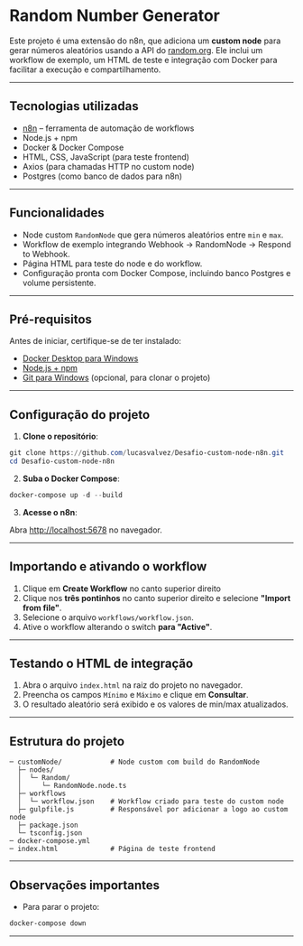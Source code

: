 # Random Number Generator

Este projeto é uma extensão do n8n, que adiciona um **custom node** para gerar números aleatórios usando a API do [random.org](https://random.org). Ele inclui um workflow de exemplo, um HTML de teste e integração com Docker para facilitar a execução e compartilhamento.

---

## Tecnologias utilizadas

* [n8n](https://n8n.io/) – ferramenta de automação de workflows
* Node.js + npm
* Docker & Docker Compose
* HTML, CSS, JavaScript (para teste frontend)
* Axios (para chamadas HTTP no custom node)
* Postgres (como banco de dados para n8n)

---

## Funcionalidades

* Node custom `RandomNode` que gera números aleatórios entre `min` e `max`.
* Workflow de exemplo integrando Webhook → RandomNode → Respond to Webhook.
* Página HTML para teste do node e do workflow.
* Configuração pronta com Docker Compose, incluindo banco Postgres e volume persistente.

---

## Pré-requisitos

Antes de iniciar, certifique-se de ter instalado:

* [Docker Desktop para Windows](https://www.docker.com/products/docker-desktop)
* [Node.js + npm](https://nodejs.org/)
* [Git para Windows](https://git-scm.com/download/win) (opcional, para clonar o projeto)

---

## Configuração do projeto

1. **Clone o repositório**:

```powershell
git clone https://github.com/lucasvalvez/Desafio-custom-node-n8n.git
cd Desafio-custom-node-n8n
```

2. **Suba o Docker Compose**:

```powershell
docker-compose up -d --build  
```

3. **Acesse o n8n**:

Abra [http://localhost:5678](http://localhost:5678) no navegador.

---

## Importando e ativando o workflow
1. Clique em **Create Workflow** no canto superior direito
2. Clique nos **três pontinhos** no canto superior direito e selecione **"Import from file"**.
3. Selecione o arquivo `workflows/workflow.json`.
4. Ative o workflow alterando o switch **para "Active"**.

---

## Testando o HTML de integração

1. Abra o arquivo `index.html` na raiz do projeto no navegador.
2. Preencha os campos `Mínimo` e `Máximo` e clique em **Consultar**.
3. O resultado aleatório será exibido e os valores de min/max atualizados.

---

## Estrutura do projeto

```
─ customNode/            # Node custom com build do RandomNode
  ├─ nodes/
  │  └─ Random/
  │     └─ RandomNode.node.ts
  ├─ workflows
  │  └─ workflow.json    # Workflow criado para teste do custom node
  ├─ gulpfile.js         # Responsável por adicionar a logo ao custom node
  ├─ package.json
  └─ tsconfig.json
─ docker-compose.yml
─ index.html             # Página de teste frontend
```

---

## Observações importantes

* Para parar o projeto:

```powershell
docker-compose down
```

---
